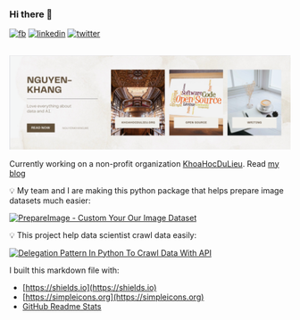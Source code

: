 ### Hi there 👋

<a href="https://facebook.com/nguyenkhang19" target="_blank"><img src="https://img.shields.io/badge/--white?logo=facebook&?style=for-the-badge" alt="fb"></a>
<a href="http://linkedin.com/in/nguyenkhangme/" target="_blank"><img src="https://img.shields.io/badge/--blue?logo=linkedin&?style=for-the-badge" alt="linkedin"></a>
<a href="http://twitter.com/duncanal27" target="_blank"><img src="https://img.shields.io/badge/--white?logo=twitter&?style=social" alt="twitter"></a>

<p align="center">
  <br />
    <a title="banner" href="https://nguyenkhang.me/" target="_blank"><img src="img/nguyenkhang.png" alt="banner" /></a>
  <br/>
</p>

Currently working on a non-profit organization [KhoaHocDuLieu](http://khoahocdulieu.org/). Read [my blog](https://nguyenkhang.me/)

:bulb: My team and I are making this python package that helps prepare image datasets much easier:

[![PrepareImage - Custom Your Our Image Dataset](https://github-readme-stats.vercel.app/api/pin/?username=Khoa-Hoc-Du-Lieu&repo=PrepareImage-Custom-Your-Our-Image-Dataset)](https://github.com/Khoa-Hoc-Du-Lieu/PrepareImage-Custom-Your-Our-Image-Dataset)

:bulb: This project help data scientist crawl data easily:

[![Delegation Pattern In Python To Crawl Data With API](https://github-readme-stats.vercel.app/api/pin/?username=Al3927&repo=Delegation-Pattern-In-Python-To-Crawl-Data-With-API)](https://github.com/Khoa-Hoc-Du-Lieu/PrepareImage-Custom-Your-Our-Image-Dataset)

<!--
![](https://komarev.com/ghpvc/?username=Al3927&color=orange)
-->


<!-- <table><tr><td valign="top" width="33%">

### iOS repositories

[.](#) - 2022-09-09

More [recent releases](#)
</td><td valign="top" width="34%">

### AI repositories

[.](#) - 2022-09-09

More on [nguyenkhang.me](https://nguyenkhang.me/)
</td><td valign="top" width="33%">

### Data Science repositories

[.](#) - 2022-09-09

More on [.](#)
</td></tr></table> -->

I built this markdown file with:

- [https://shields.io](https://shields.io)
- [https://simpleicons.org](https://simpleicons.org)
- [GitHub Readme Stats](https://github.com/anuraghazra/github-readme-stats#top-languages-card)

<!--
[https://github.com/simonw/simonw](https://github.com/simonw/simonw)
**Al3927/Al3927** is a ✨ _special_ ✨ repository because its `README.md` (this file) appears on your GitHub profile.

Here are some ideas to get you started:

- 🔭 I’m currently working on ...
- 🌱 I’m currently learning ...
- 👯 I’m looking to collaborate on ...
- 🤔 I’m looking for help with ...
- 💬 Ask me about ...
- 📫 How to reach me: ...
- 😄 Pronouns: ...
- ⚡ Fun fact: ...
-->
